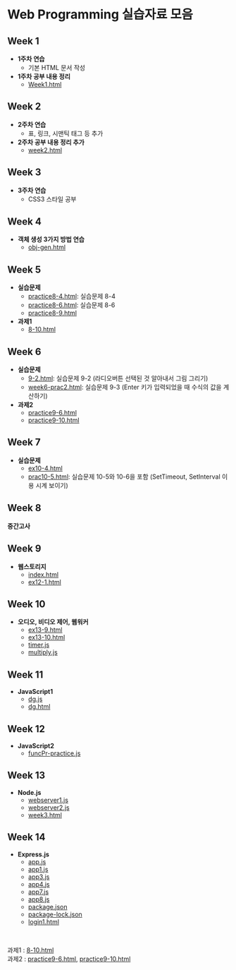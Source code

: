 # Web Programming 실습자료 모음

## Week 1
- **1주차 연습**
  - 기본 HTML 문서 작성
- **1주차 공부 내용 정리**
  - [Week1.html](week1/Week1.html)

## Week 2
- **2주차 연습**
  - 표, 링크, 시맨틱 태그 등 추가
- **2주차 공부 내용 정리 추가**
  - [week2.html](week2/week2.html)

## Week 3
- **3주차 연습**
  - CSS3 스타일 공부

## Week 4
- **객체 생성 3가지 방법 연습**
  - [obj-gen.html](week4/obj-gen.html)
    
## Week 5
- **실습문제**
  - [practice8-4.html](week5/practice8-4.html): 실습문제 8-4
  - [practice8-6.html](week5/practice8-6.html): 실습문제 8-6
  - [practice8-9.html](week5/practice8-9.html)
- **과제1**
  - [8-10.html](week5/8-10.html)

## Week 6
- **실습문제**
  - [9-2.html](week6/9-2.html): 실습문제 9-2 (라디오버튼 선택된 것 알아내서 그림 그리기)
  - [week6-prac2.html](week6/week6-prac2.html): 실습문제 9-3 (Enter 키가 입력되었을 때 수식의 값을 계산하기)
- **과제2**
  - [practice9-6.html](week6/practice9-6.html)
  - [practice9-10.html](week6/practice9-10.html)

## Week 7
- **실습문제**
  - [ex10-4.html](week7/ex10-4.html)
  - [prac10-5.html](week7/prac10-5.html): 실습문제 10-5와 10-6을 포함 (SetTimeout, SetInterval 이용 시계 보이기)
 
## Week 8
 **중간고사**
 
## Week 9
- **웹스토리지**
  - [index.html](week9/index.html)
  - [ex12-1.html](week9/ex12-1.html)
  

## Week 10
- **오디오, 비디오 제어, 웹워커**
  - [ex13-9.html](week10/ex13-9.html)
  - [ex13-10.html](week10/ex13-10.html)
  - [timer.js](week10/timer.js)
  - [multiply.js](week10/multiply.js)

## Week 11
- **JavaScript1**
  - [dg.js](week11/dg.js)
  - [dg.html](week11/dg.html)
  
## Week 12
- **JavaScript2**
  - [funcPr-practice.js](week12/funcPr-practice.js)

## Week 13
- **Node.js**
  - [webserver1.js](week13/webserver1.js)
  - [webserver2.js](week13/webserver2.js)
  - [week3.html](week13/week3.html)

## Week 14
- **Express.js**
  - [app.js](week14/app.js)
  - [app1.js](week14/app1.js)
  - [app3.js](week14/app3.js)
  - [app4.js](week14/app4.js)
  - [app7.js](week14/app7.js)
  - [app8.js](week14/app8.js)
  - [package.json](week14/package.json)
  - [package-lock.json](week14/package-lock.json)
  - [login1.html](week14/login1.html)

<br>

과제1 : [8-10.html](week5/8-10.html)
<br>
과제2 : [practice9-6.html](week6/practice9-6.html), [practice9-10.html](week6/practice9-10.html)
